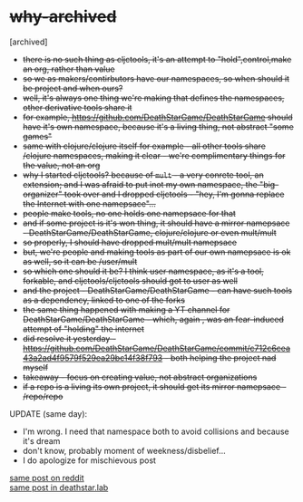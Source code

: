 # ~~why-archived~~

[archived]

- <s>there is no such thing as cljctools, it's an attempt to "hold",control,make an org, rather than value
- so we as makers/contirbutors have our namespaces, so when should it be project and when ours?
- well, it's always one thing we're making that defines the namespaces, other derivative tools share it
- for example, https://github.com/DeathStarGame/DeathStarGame should have it's own namespace, because it's a living thing, not abstract "some games"
- same with clojure/clojure itself for example - all other tools share /clojure namespaces, making it clear - we're complimentary things for the value, not an org
- why I started cljctools? because of `mult` - a very conrete tool, an extension; and I was afraid to put inot my own namespace, the "big-organizer" took over and I dropped cljctools - "hey, I'm gonna replace the Internet with one namepsace"...
- people make tools, no one holds one namepsace for that
- and if some project is it's won thing, it should have a mirror namepsace - DeathStarGame/DeathStarGame, clojure/clojure or even mult/mult
- so properly, I should have dropped mult/mult namepsace
- but, we're people and making tools as part of our own namepsace is ok as well, so it can be /user/mult
- so which one should it be? I think user namespace, as it's a tool, forkable, and cljctools/cljctools should got to user as well
- and the project - DeathStarGame/DeathStarGame - can have such tools as a dependency, linked to one of the forks
- the same thing happened with making a YT channel for DeathStarGame/DeathStarGame - which, again , was an fear-induced attempt of "holding" the internet
- did resolve it yesterday - https://github.com/DeathStarGame/DeathStarGame/commit/c712c6cea43a2ad4f9579f529ea29bc14f38f793 - both helping the project nad myself
- takeaway - focus on creating value, not abstract organizations
- if a repo is a living its own project, it should get its mirror namepsace - /repo/repo</s>

UPDATE (same day):
- I'm wrong. I need that namespace both to avoid collisions and because it's dream
- don't know, probably moment of weekness/disbelief...
- I do apologize for mischievous post

[same post on reddit](https://www.reddit.com/r/Clojure/comments/jp1snq/githubcomcljctools_archived_will_use_usernametool/)  
[same post in deathstar.lab](https://github.com/sergeiudris/deathstar.lab/blob/50943c8286ed2c9d2506dc2a0c73c5961ef92fd9/posts/2020-11-06-cljctools-archived.md)
